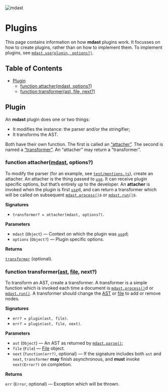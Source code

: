 ![mdast](https://cdn.rawgit.com/wooorm/mdast/master/logo.svg)

# Plugins

This page contains information on how **mdast** plugins work. It focusses on how to create plugins, rather than on how to implement them. To implement plugins, see [`mdast.use(plugin, options?)`](https://github.com/wooorm/mdast#mdastuseplugin-options).

## Table of Contents

*   [Plugin](#plugin)
    *   [function attacher(mdast, options?)](#function-attachermdast-options)
    *   [function transformer(ast, file, next?)](#function-transformerast-file-next)

## Plugin

An **mdast** plugin does one or two things:

*   It modifies the instance: the parser and/or the stringifier;
*   It transforms the AST.

Both have their own function. The first is called an [“attacher”](#function-attachermdast-options). The second is named a [“transformer”](#function-transformerast-file-next). An “attacher” may return a “transformer”.

### function attacher([mdast](https://github.com/wooorm/mdast#api), options?)

To modify the parser (for an example, see [`test/mentions.js`](https://github.com/wooorm/mdast/blob/master/test/mentions.js)), create an attacher. An attacher is the thing passed to [`use`](https://github.com/wooorm/mdast#mdastuseplugin-options). It can receive plugin specific options, but that’s entirely up to the developer. An **attacher** is invoked when the plugin is first [`use`](https://github.com/wooorm/mdast#mdastuseplugin-options)d, and can return a transformer which will be called on subsequent [`mdast.process()`](https://github.com/wooorm/mdast#mdastprocessvalue-options-done)s or [`mdast.run()`](mdast.3.md#mdastrunast-file-done)s.

**Signatures**

*   `transformer? = attacher(mdast, options?)`.

**Parameters**

*   `mdast` (`Object`) — Context on which the plugin was [`use`](https://github.com/wooorm/mdast#mdastuseplugin-options)d;
*   `options` (`Object?`) — Plugin specific options.

**Returns**

[`transformer`](#function-transformerast-file-next) (optional).

### function transformer([ast](https://github.com/wooorm/mdast/blob/master/doc/Nodes.md#node), [file](mdast.3.md#file), next?)

To transform an AST, create a transformer. A transformer is a simple function which is invoked each time a document is [`mdast.process()`](https://github.com/wooorm/mdast#mdastprocessvalue-options-done)d or [`mdast.run()`](mdast.3.md#mdastrunast-file-done). A transformer should change the [AST](https://github.com/wooorm/mdast/blob/master/doc/Nodes.md#node) or [file](mdast.3.md#file) to add or remove nodes.

**Signatures**

*   `err? = plugin(ast, file)`.
*   `err? = plugin(ast, file, next)`.

**Parameters**

*   `ast` (`Object`) — An AST as returned by [`mdast.parse()`](mdast.3.md#mdastparsefile-options);
*   `file` (`File`) — [File](mdast.3.md#file) object.
*   `next` (`function(err?)`, optional) — If the signature includes both `ast` and `next`, `transformer` **may** finish asynchronous, and **must** invoke `next(Error?)` on completion.

**Returns**

`err` (`Error`, optional) — Exception which will be thrown.
